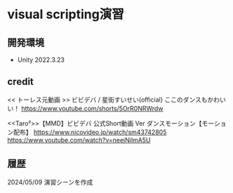 # visual scripting演習

## 開発環境

- Unity 2022.3.23

## credit
<< トーレス元動画 >> ビビデバ / 星街すいせい(official) ここのダンスもかわいい！
https://www.youtube.com/shorts/5OrR0NRWrdw

<<Taro²>>【MMD】ビビデバ 公式Short動画 Ver ダンスモーション【モーション配布】
https://www.nicovideo.jp/watch/sm43742805
https://www.youtube.com/watch?v=neejNilmA5U

## 履歴
2024/05/09 演習シーンを作成